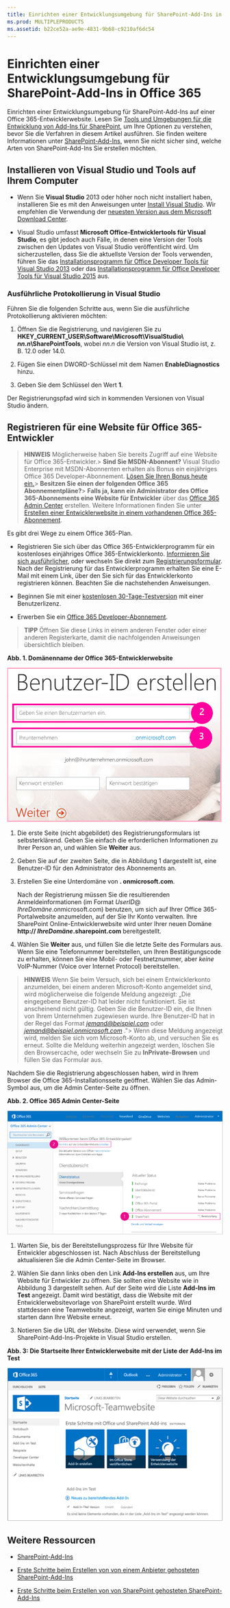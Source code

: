 ```yaml
---
title: Einrichten einer Entwicklungsumgebung für SharePoint-Add-Ins in Office 365
ms.prod: MULTIPLEPRODUCTS
ms.assetid: b22ce52a-ae9e-4831-9b68-c9210af6dc54
---
```



# Einrichten einer Entwicklungsumgebung für SharePoint-Add-Ins in Office 365
Einrichten einer Entwicklungsumgebung für SharePoint-Add-Ins auf einer Office 365-Entwicklerwebsite.
Lesen Sie  [Tools und Umgebungen für die Entwicklung von Add-Ins für SharePoint](tools-and-environments-for-developing-sharepoint-add-ins.md), um Ihre Optionen zu verstehen, bevor Sie die Verfahren in diesem Artikel ausführen. Sie finden weitere Informationen unter  [SharePoint-Add-Ins](sharepoint-add-ins.md), wenn Sie nicht sicher sind, welche Arten von SharePoint-Add-Ins Sie erstellen möchten.
  
    
    


## Installieren von Visual Studio und Tools auf Ihrem Computer
<a name="devenv_vs"> </a>


- Wenn Sie **Visual Studio** 2013 oder höher noch nicht installiert haben, installieren Sie es mit den Anweisungen unter [Install Visual Studio](http://msdn.microsoft.com/library/da049020-cfda-40d7-8ff4-7492772b620f.aspx). Wir empfehlen die Verwendung der  [neuesten Version aus dem Microsoft Download Center](https://www.visualstudio.com/downloads/download-visual-studio-vs).
    
  
- Visual Studio umfasst **Microsoft Office-Entwicklertools für Visual Studio**, es gibt jedoch auch Fälle, in denen eine Version der Tools zwischen den Updates von Visual Studio veröffentlicht wird. Um sicherzustellen, dass Sie die aktuellste Version der Tools verwenden, führen Sie das [Installationsprogramm für Office Developer Tools für Visual Studio 2013](http://aka.ms/OfficeDevToolsForVS2013) oder das [Installationsprogramm für Office Developer Tools für Visual Studio 2015](http://aka.ms/OfficeDevToolsForVS2015) aus.
    
  

### Ausführliche Protokollierung in Visual Studio

Führen Sie die folgenden Schritte aus, wenn Sie die ausführliche Protokollierung aktivieren möchten:
  
    
    

1. Öffnen Sie die Registrierung, und navigieren Sie zu **HKEY_CURRENT_USER\\Software\\Microsoft\\VisualStudio\\ _nn.n_\\SharePointTools**, wobei _nn.n_ die Version von Visual Studio ist, z. B. 12.0 oder 14.0.
    
  
2. Fügen Sie einen DWORD-Schlüssel mit dem Namen **EnableDiagnostics** hinzu.
    
  
3. Geben Sie dem Schlüssel den Wert **1**.
    
  
Der Registrierungspfad wird sich in kommenden Versionen von Visual Studio ändern.
  
    
    

## Registrieren für eine Website für Office 365-Entwickler
<a name="o365_signup"> </a>


> **HINWEIS**
>  Möglicherweise haben Sie bereits Zugriff auf eine Website für Office 365-Entwickler.> **Sind Sie MSDN-Abonnent?** Visual Studio Enterprise mit MSDN-Abonnenten erhalten als Bonus ein einjähriges Office 365 Developer-Abonnement. [Lösen Sie Ihren Bonus heute ein.](https://login.live.com/login.srf?wa=wsignin1.0&amp;rpsnv=12&amp;ct=1402926170&amp;rver=6.0.5276.0&amp;wp=MCMBI&amp;wlcxt=msdn%24msdn%24msdn&amp;wreply=https%3a%2f%2fmsdn.microsoft.com%2fsubscriptions%2fmanage%2fdefault.aspx&amp;lc=1033&amp;id=254354&amp;mkt=de-DE)> **Besitzen Sie einen der folgenden Office 365 Abonnementpläne?**> **Falls ja, kann ein Administrator des Office 365-Abonnements eine Website für Entwickler** über das [Office 365 Admin Center](https://portal.microsoftonline.com/admin/default.aspx) erstellen. Weitere Informationen finden Sie unter [Erstellen einer Entwicklerwebsite in einem vorhandenen Office 365-Abonnement](create-a-developer-site-on-an-existing-office-365-subscription.md). 
  
    
    

Es gibt drei Wege zu einem Office 365-Plan. 
  
    
    

- Registrieren Sie sich über das Office 365-Entwicklerprogramm für ein kostenloses einjähriges Office 365-Entwicklerkonto.  [Informieren Sie sich ausführlicher](http://dev.office.com/devprogram), oder wechseln Sie direkt zum  [Registrierungsformular](https://profile.microsoft.com/RegSysProfileCenter/wizardnp.aspx?wizid=14b845d0-938c-45af-b061-f798fbb4d170). Nach der Registrierung für das Entwicklerprogramm erhalten Sie eine E-Mail mit einem Link, über den Sie sich für das Entwicklerkonto registrieren können. Beachten Sie die nachstehenden Anweisungen.
    
  
- Beginnen Sie mit einer  [kostenlosen 30-Tage-Testversion](https://portal.microsoftonline.com/Signup/MainSignUp.aspx?OfferId=6881A1CB-F4EB-4db3-9F18-388898DAF510&amp;DL=DEVELOPERPACK) mit einer Benutzerlizenz.
    
  
- Erwerben Sie ein  [Office 365 Developer-Abonnement](https://portal.microsoftonline.com/Signup/MainSignUp.aspx?OfferId=C69E7747-2566-4897-8CBA-B998ED3BAB88&amp;DL=DEVELOPERPACK). 
    
  

> **TIPP**
> Öffnen Sie diese Links in einem anderen Fenster oder einer anderen Registerkarte, damit die nachfolgenden Anweisungen übersichtlich bleiben. 
  
    
    


**Abb. 1. Domänenname der Office 365-Entwicklerwebsite**

  
    
    

  
    
    
![Seite 2 des Registrierungsformulars für das Office 365-Konto](images/ff384c69-56bf-4ceb-81c3-8b874e2407f0.png)
  
    
    

  
    
    

  
    
    

1. Die erste Seite (nicht abgebildet) des Registrierungsformulars ist selbsterklärend. Geben Sie einfach die erforderlichen Informationen zu Ihrer Person an, und wählen Sie **Weiter** aus.
    
  
2. Geben Sie auf der zweiten Seite, die in Abbildung 1 dargestellt ist, eine Benutzer-ID für den Administrator des Abonnements an.
    
  
3. Erstellen Sie eine Unterdomäne von **. onmicrosoft.com**. 
    
    Nach der Registrierung müssen Sie die resultierenden Anmeldeinformationen (im Format  _UserID_@ _IhreDomäne_.onmicrosoft.com) benutzen, um sich auf Ihrer Office 365-Portalwebsite anzumelden, auf der Sie Ihr Konto verwalten. Ihre SharePoint Online-Entwicklerwebsite wird unter Ihrer neuen Domäne **http:// _IhreDomäne_.sharepoint.com** bereitgestellt.
    
  
4. Wählen Sie **Weiter** aus, und füllen Sie die letzte Seite des Formulars aus. Wenn Sie eine Telefonnummer bereitstellen, um Ihren Bestätigungscode zu erhalten, können Sie eine Mobil- oder Festnetznummer, aber *keine*  VoIP-Nummer (Voice over Internet Protocol) bereitstellen.
    
  

    
> **HINWEIS**
> Wenn Sie beim Versuch, sich bei einem Entwicklerkonto anzumelden, bei einem anderen Microsoft-Konto angemeldet sind, wird möglicherweise die folgende Meldung angezeigt: „Die eingegebene Benutzer-ID hat leider nicht funktioniert. Sie ist anscheinend nicht gültig. Geben Sie die Benutzer-ID ein, die Ihnen von Ihrem Unternehmen zugewiesen wurde. Ihre Benutzer-ID hat in der Regel das Format  *jemand@beispiel.com*  oder *jemand@beispiel.onmicrosoft.com*  ."> Wenn diese Meldung angezeigt wird, melden Sie sich vom Microsoft-Konto ab, und versuchen Sie es erneut. Sollte die Meldung weiterhin angezeigt werden, löschen Sie den Browsercache, oder wechseln Sie zu **InPrivate-Browsen** und füllen Sie das Formular aus.
  
    
    

Nachdem Sie die Registrierung abgeschlossen haben, wird in Ihrem Browser die Office 365-Installationsseite geöffnet. Wählen Sie das Admin-Symbol aus, um die Admin Center-Seite zu öffnen.
  
    
    

**Abb. 2. Office 365 Admin Center-Seite**

  
    
    

  
    
    
![Screenshot mit dem Office 365 Admin Center](images/SP15_Office365AdminInset_border.png)
  
    
    

  
    
    

1. Warten Sie, bis der Bereitstellungsprozess für Ihre Website für Entwickler abgeschlossen ist. Nach Abschluss der Bereitstellung aktualisieren Sie die Admin Center-Seite im Browser.
    
  
2. Wählen Sie dann links oben den Link **Add-Ins erstellen** aus, um Ihre Website für Entwickler zu öffnen. Sie sollten eine Website wie in Abbildung 3 dargestellt sehen. Auf der Seite wird die Liste **Add-Ins im Test** angezeigt. Damit wird bestätigt, dass die Website mit der Entwicklerwebsitevorlage von SharePoint erstellt wurde. Wird stattdessen eine Teamwebsite angezeigt, warten Sie einige Minuten und starten dann Ihre Website erneut.
    
  
3. Notieren Sie die URL der Website. Diese wird verwendet, wenn Sie SharePoint-Add-Ins-Projekte in Visual Studio erstellen.
    
  

**Abb. 3: Die Startseite Ihrer Entwicklerwebsite mit der Liste der Add-Ins im Test**

  
    
    

  
    
    
![Screenshot, auf dem die Entwicklerwebsite-Startseite angezeigt ist](images/SP15_DeveloperSiteHome_border.png)
  
    
    

  
    
    

  
    
    

## Weitere Ressourcen
<a name="SP15SetupSPO365_bk_addlresources"> </a>


-  [SharePoint-Add-Ins](sharepoint-add-ins.md)
    
  
-  [Erste Schritte beim Erstellen von von einem Anbieter gehosteten SharePoint-Add-Ins](get-started-creating-provider-hosted-sharepoint-add-ins.md)
    
  
-  [Erste Schritte beim Erstellen von von SharePoint gehosteten SharePoint-Add-Ins](get-started-creating-sharepoint-hosted-sharepoint-add-ins.md)
    
  

  
    
    

